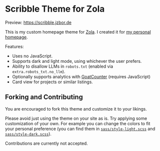 # Scribble Theme for Zola
Preview: https://scribble.jzbor.de

This is my custom homepage theme for [Zola](https://getzola.org).
I created it for [my personal homepage](https://jzbor.de).

Features:
* Uses no JavaScript.
* Supports dark and light mode, using whichever the user prefers.
* Ability to disallow LLMs in `robots.txt` (enabled via `extra.robots_txt.no_llm`).
* Optionally supports analytics with [GoatCounter](https://www.goatcounter.com/) (requires JavaScript)
* Card view for projects or similar listings.


## Forking and Contributing
You are encouraged to fork this theme and customize it to your likings.

Please avoid just using the theme on your site as is.
Try applying some customization of your own.
For example you can change the colors to fit your personal preference (you can find them in [`sass/style-light.scss`](sass/style-light.scss) and [`sass/style-dark.scss`](sass/style-dark.scss)).

Contributions are currently not accepted.
